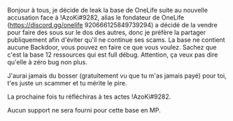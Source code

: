 Bonjour à tous, je décide de leak la base de OneLife suite au nouvelle accusation face à !AzoKi#9282, alias le fondateur de OneLife (https://discord.gg/onelife 920666125849739294) a décidé de la vendre pour faire des sous sur le dos des autres, donc je préfère la partager publiquement afin d'éviter qu'il ne continue ses scams. La base ne contient aucune Backdoor, vous pouvez en faire ce que vous voulez.
Sachez que c'est la base 12 ressources qui est full débug. Attention, ça veux pas dire qu'elle à zéro bug non plus.

J'aurai jamais du bosser (gratuitement vu que tu m'as jamais payé) pour toi, t'es juste un scammer et tu mérite le pire.

La prochaine fois tu réfléchiras à tes actes !AzoKi#9282.

Aucun support ne sera fourni pour cette base en MP.
